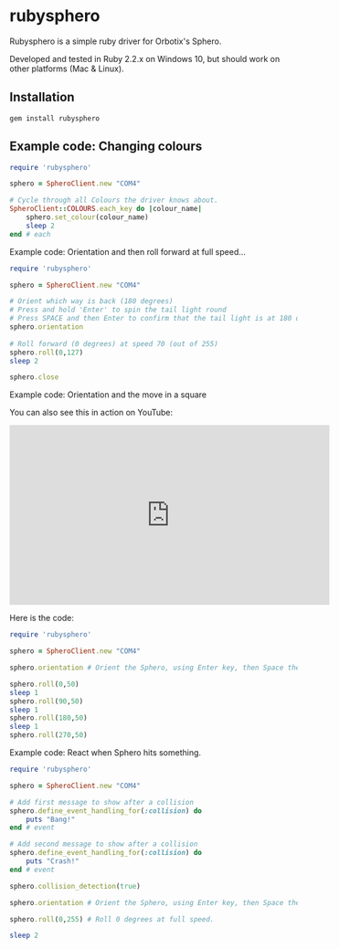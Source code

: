 # rubysphero

Rubysphero is a simple ruby driver for Orbotix's Sphero.

Developed and tested in Ruby 2.2.x on Windows 10, but should work on other platforms (Mac & Linux).

## Installation
```gem install rubysphero```

## Example code: Changing colours 
```Ruby 
require 'rubysphero'

sphero = SpheroClient.new "COM4"  

# Cycle through all Colours the driver knows about.
SpheroClient::COLOURS.each_key do |colour_name|
	sphero.set_colour(colour_name)
	sleep 2
end # each	
```

Example code: Orientation and then roll forward at full speed...
```Ruby
require 'rubysphero'

sphero = SpheroClient.new "COM4"  

# Orient which way is back (180 degrees)
# Press and hold 'Enter' to spin the tail light round
# Press SPACE and then Enter to confirm that the tail light is at 180 degrees
sphero.orientation
	
# Roll forward (0 degrees) at speed 70 (out of 255)
sphero.roll(0,127)
sleep 2 

sphero.close
```

Example code: Orientation and the move in a square

You can also see this in action on YouTube:

<iframe width="560" height="315" src="https://www.youtube.com/embed/EesOPdC2aw0" frameborder="0" allowfullscreen></iframe>

Here is the code:
```Ruby
require 'rubysphero'

sphero = SpheroClient.new "COM4"  

sphero.orientation # Orient the Sphero, using Enter key, then Space then Enter.

sphero.roll(0,50)
sleep 1
sphero.roll(90,50)
sleep 1
sphero.roll(180,50)
sleep 1
sphero.roll(270,50)

```

Example code: React when Sphero hits something.
```Ruby
require 'rubysphero'

sphero = SpheroClient.new "COM4"  

# Add first message to show after a collision
sphero.define_event_handling_for(:collision) do
	puts "Bang!"
end # event

# Add second message to show after a collision
sphero.define_event_handling_for(:collision) do
	puts "Crash!"
end # event

sphero.collision_detection(true)

sphero.orientation # Orient the Sphero, using Enter key, then Space then Enter.

sphero.roll(0,255) # Roll 0 degrees at full speed.

sleep 2

```



